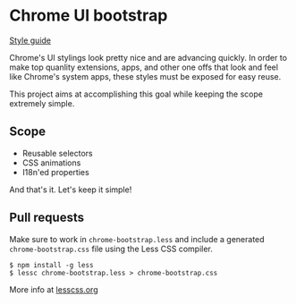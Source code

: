 Chrome UI bootstrap
================

[Style guide](http://roykolak.github.com/chrome-bootstrap/)

Chrome's UI stylings look pretty nice and are advancing quickly. In order to make top quanlity extensions, apps, and other one offs that look and feel like Chrome's system apps, these styles must be exposed for easy reuse.

This project aims at accomplishing this goal while keeping the scope extremely simple.

Scope
----------------

* Reusable selectors
* CSS animations
* I18n'ed properties

And that's it. Let's keep it simple!

Pull requests
----------------

Make sure to work in `chrome-bootstrap.less` and include a generated `chrome-bootstrap.css` file using the Less CSS compiler.

    $ npm install -g less
    $ lessc chrome-bootstrap.less > chrome-bootstrap.css

More info at [lesscss.org](http://lesscss.org/)
